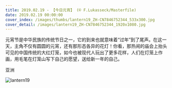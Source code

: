 ```yaml
---
title: 2019.02.19 - 【今日元宵】 (© F.Lukasseck/Masterfile)
date: 2019.02.19 00:00:00
cover_index: /images/thumbs/lantern19_ZH-CN7846752344_533x300.jpg
cover_detail: /images/lantern19_ZH-CN7846752344_1920x1080.jpg
---
```


元宵节是中华民族的传统节日之一，它的到来也就意味着“过年”到了尾声。在这一天，主角不仅有圆圆的元宵，还有那形态各异的花灯！你看，那热闹的庙会上抬头可见的中国传统的大红灯笼，如今也被现代人玩出了更多花样，人们在灯笼上作画，用毛笔在灯笼山写下自己的愿望，送给新一年的自己。

亚洲

![lantern19](/images/lantern19_ZH-CN7846752344_1920x1080.jpg)
